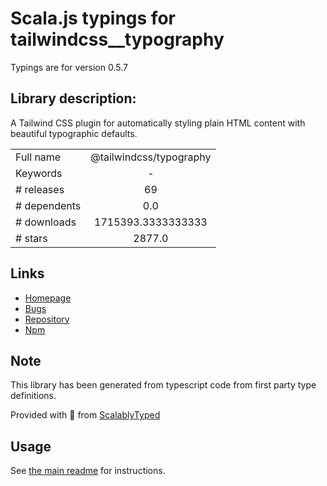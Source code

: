 
# Scala.js typings for tailwindcss__typography

Typings are for version 0.5.7

## Library description:
A Tailwind CSS plugin for automatically styling plain HTML content with beautiful typographic defaults.

|                    |                 |
| ------------------ | :-------------: |
| Full name          | @tailwindcss/typography |
| Keywords           | - |
| # releases         | 69 |
| # dependents       | 0.0 |
| # downloads        | 1715393.3333333333 |
| # stars            | 2877.0 |

## Links
- [Homepage](https://github.com/tailwindcss/typography#readme)
- [Bugs](https://github.com/tailwindcss/typography/issues)
- [Repository](https://github.com/tailwindcss/typography)
- [Npm](https://www.npmjs.com/package/%40tailwindcss%2Ftypography)
    


## Note
This library has been generated from typescript code from first party type definitions.

Provided with :purple_heart: from [ScalablyTyped](https://github.com/oyvindberg/ScalablyTyped)

## Usage
See [the main readme](../../readme.md) for instructions.


